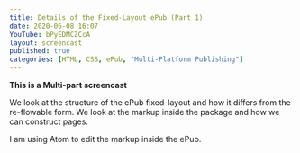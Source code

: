 ```yaml
---
title: Details of the Fixed-Layout ePub (Part 1)
date: 2020-06-08 16:07
YouTube: bPyEDMCZCcA
layout: screencast
published: true
categories: [HTML, CSS, ePub, "Multi-Platform Publishing"]
---
```

**This is a Multi-part screencast**

We look at the structure of the ePub fixed-layout and how it differs from the re-flowable form. We look at the markup inside the package and how we can construct pages.

I am using Atom to edit the markup inside the ePub.
